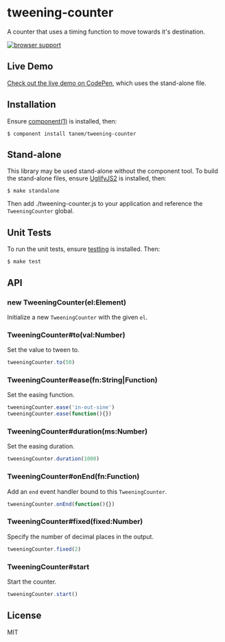 # tweening-counter

A counter that uses a timing function to move towards it's destination.

[![browser support](https://ci.testling.com/tanem/tweening-counter.png)](https://ci.testling.com/tanem/tweening-counter)

## Live Demo

[Check out the live demo on CodePen](http://codepen.io/tanem/pen/AaxDd), which uses the stand-alone file.

## Installation

Ensure [component(1)](http://component.io) is installed, then:

```
$ component install tanem/tweening-counter
```

## Stand-alone

This library may be used stand-alone without the component tool. To build the stand-alone files, ensure [UglifyJS2](https://github.com/mishoo/UglifyJS2) is installed, then: 

```
$ make standalone
```

Then add ./tweening-counter.js to your application and reference the `TweeningCounter` global.

## Unit Tests

To run the unit tests, ensure [testling](https://github.com/substack/testling) is installed. Then:

```
$ make test
```

## API

### new TweeningCounter(el:Element)

Initialize a new `TweeningCounter` with the given `el`.

### TweeningCounter#to(val:Number)

Set the value to tween to.

```js
tweeningCounter.to(50)
```

### TweeningCounter#ease(fn:String|Function)

Set the easing function.

```js
tweeningCounter.ease('in-out-sine')
tweeningCounter.ease(function(){})
```

### TweeningCounter#duration(ms:Number)

Set the easing duration.

```js
tweeningCounter.duration(1000)
```

### TweeningCounter#onEnd(fn:Function)

Add an `end` event handler bound to this `TweeningCounter`.

```js
tweeningCounter.onEnd(function(){})
```

### TweeningCounter#fixed(fixed:Number)

Specify the number of decimal places in the output.
 
```js
tweeningCounter.fixed(2)
```

### TweeningCounter#start

Start the counter.

```js
tweeningCounter.start()
```

## License

MIT